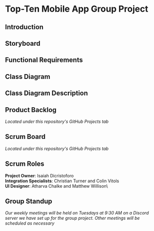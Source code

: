 # Top-Ten Mobile App Group Project

## Introduction

## Storyboard

## Functional Requirements

## Class Diagram

## Class Diagram Description

## Product Backlog
*Located under this repository's GitHub Projects tab*

## Scrum Board
*Located under this repository's GitHub Projects tab*


## Scrum Roles
**Project Owner**: Isaiah Dicristoforo\
**Integration Specialists**: Christian Turner and Colin Vitols\
**UI Designer**: Atharva Chalke and Matthew Willison\


## Group Standup
*Our weekly meetings will be held on Tuesdays at 9:30 AM on a Discord server we have set up for the group project. Other meetings will be scheduled as necessary*

